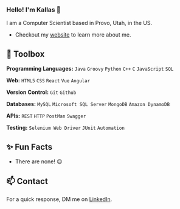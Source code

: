 ### Hello! I'm Kallas 👋

I am a Computer Scientist based in Provo, Utah, in the US.
- Checkout my [website](https://kallasmazura.com) to learn more about me.


## 🧰 Toolbox

**Programming Languages:** `Java` `Groovy` `Python` `C++` `C` `JavaScript` `SQL`

**Web:** `HTML5` `CSS` `React` `Vue` `Angular`

**Version Control:** `Git` `Github`

**Databases:** `MySQL` `Microsoft SQL Server` `MongoDB` `Amazon DynamoDB`

**APIs:** `REST` `HTTP` `PostMan` `Swagger`

**Testing:** `Selenium Web Driver` `JUnit` `Automation`


## ✨ Fun Facts

- There are none! 😉


## 📫 Contact

For a quick response, DM me on [LinkedIn](https://www.linkedin.com/in/brightmazura). 
